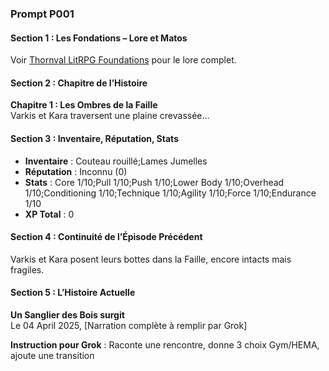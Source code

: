 ### Prompt P001  

#### Section 1 : Les Fondations – Lore et Matos  
Voir [Thornval LitRPG Foundations](https://github.com/DarkShadowBlood/thornval-litrpg/blob/main/foundations.md) pour le lore complet.  

#### Section 2 : Chapitre de l’Histoire  
**Chapitre 1 : Les Ombres de la Faille**  
Varkis et Kara traversent une plaine crevassée...  

#### Section 3 : Inventaire, Réputation, Stats  
- **Inventaire** : Couteau rouillé;Lames Jumelles  
- **Réputation** : Inconnu (0)  
- **Stats** : Core 1/10;Pull 1/10;Push 1/10;Lower Body 1/10;Overhead 1/10;Conditioning 1/10;Technique 1/10;Agility 1/10;Force 1/10;Endurance 1/10  
- **XP Total** : 0  

#### Section 4 : Continuité de l’Épisode Précédent  
Varkis et Kara posent leurs bottes dans la Faille, encore intacts mais fragiles.  

#### Section 5 : L’Histoire Actuelle  
**Un Sanglier des Bois surgit**  
Le 04 April 2025, [Narration complète à remplir par Grok]  

**Instruction pour Grok** : Raconte une rencontre, donne 3 choix Gym/HEMA, ajoute une transition  
<!-- Key: P001 -->  
